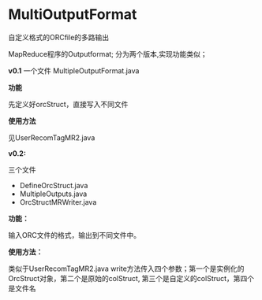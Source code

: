# MultiOutputFormat
自定义格式的ORCfile的多路输出

MapReduce程序的Outputformat;
分为两个版本,实现功能类似；

**v0.1**
一个文件
MultipleOutputFormat.java

**功能**

先定义好orcStruct，直接写入不同文件

**使用方法**

见UserRecomTagMR2.java

**v0.2:**

三个文件
- DefineOrcStruct.java
- MultipleOutputs.java
- OrcStructMRWriter.java

**功能：**

输入ORC文件的格式，输出到不同文件中。

**使用方法：**

类似于UserRecomTagMR2.java
write方法传入四个参数；第一个是实例化的OrcStruct对象，第二个是原始的colStruct,
第三个是自定义的colStruct，第四个是文件名
